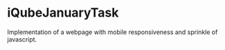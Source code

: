 # iQubeJanuaryTask
Implementation of a webpage with mobile responsiveness and sprinkle of javascript.

